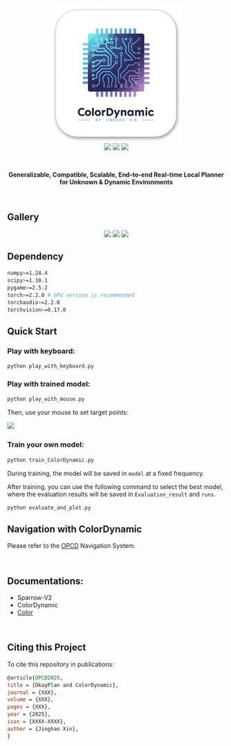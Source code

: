 <p align="center">
  <img src="https://github.com/XinJingHao/Images/blob/main/ColorDynamic/logo.png" width="300" /><br>
  <img src="https://img.shields.io/badge/Python-blue" />
  <img src="https://img.shields.io/badge/DRL-blueviolet" />
  <img src="https://img.shields.io/badge/MobileRobot-ff69b4" />
</p>

<br/>

<p align="center">
  <strong>Generalizable, Compatible, Scalable, End-to-end Real-time Local Planner</strong><br>
  <strong>for Unknown & Dynamic Environments</strong>
</p>

<br/>

## Gallery
<p align="center">
  <img src="https://github.com/XinJingHao/Images/blob/main/Sparrow_V2/case1.gif" width="250" />
  <img src="https://github.com/XinJingHao/Images/blob/main/Sparrow_V2/case_cd.gif" width="250" />
  <img src="https://github.com/XinJingHao/Images/blob/main/Sparrow_V2/case2.gif" width="250" />
</p>

## Dependency

```bash
numpy>=1.24.4
scipy>=1.10.1
pygame>=2.5.2
torch>=2.2.0 # GPU version is recommended
torchaudio>=2.2.0
torchvision>=0.17.0
```





## Quick Start
### Play with keyboard:

```bash
python play_with_keyboard.py
```

### Play with trained model:

```bash
python play_with_mouse.py
```
Then, use your mouse to set target points:
<p align="left">
  <img src="https://github.com/XinJingHao/Images/blob/main/Sparrow_V2/play.gif" width="250" />
</p>


### Train your own model:

```bash
python train_ColorDynamic.py
```
During training, the model will be saved in ```model``` at a fixed frequency.

After training, you can use the following command to select the best model, where the evaluation results will be saved in ```Evaluation_result``` and ```runs```.
```bash
python evaluate_and_plot.py
```

## Navigation with ColorDynamic
Please refer to the [OPCD](https://github.com/XinJingHao/OPCD-Navigation) Navigation System.

<br/>

## Documentations:
- Sparrow-V2
- ColorDynamic
- [Color](https://www.sciencedirect.com/science/article/abs/pii/S0952197624018840)

<br/>

## Citing this Project

To cite this repository in publications:

```bibtex
@article{OPCD2025,
title = {OkayPlan and ColorDynamic},
journal = {XXX},
volume = {XXX},
pages = {XXX},
year = {2025},
issn = {XXXX-XXXX},
author = {Jinghao Xin},
}
```


